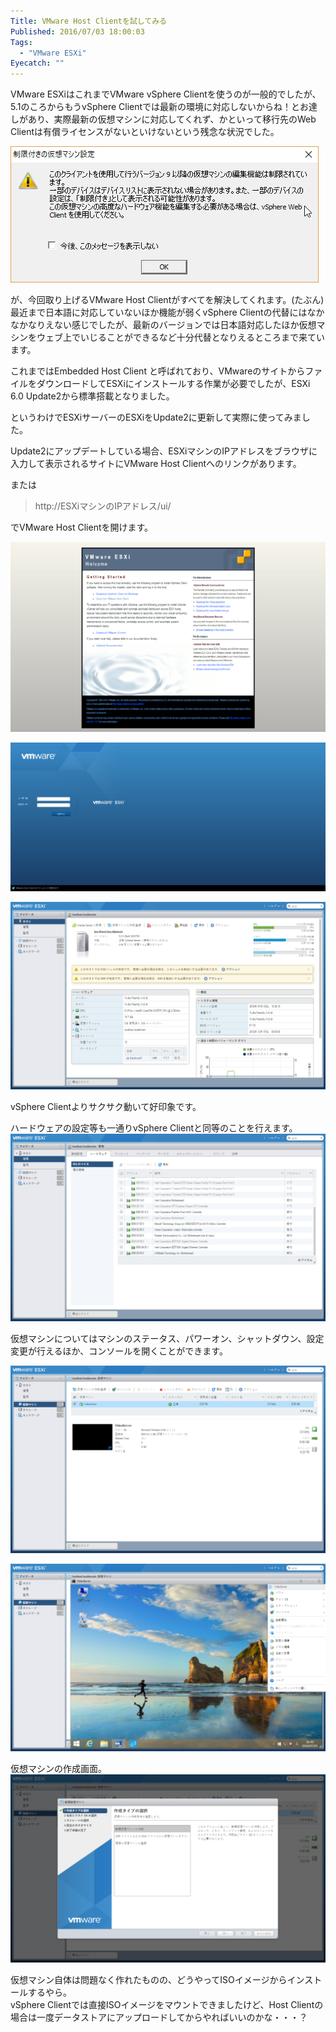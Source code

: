 ```yaml
---
Title: VMware Host Clientを試してみる
Published: 2016/07/03 18:00:03
Tags:
  - "VMware ESXi"
Eyecatch: ""
---
```

VMware ESXiはこれまでVMware vSphere Clientを使うのが一般的でしたが、5.1のころからもうvSphere Clientでは最新の環境に対応しないからね！とお達しがあり、実際最新の仮想マシンに対応してくれず、かといって移行先のWeb Clientは有償ライセンスがないといけないという残念な状況でした。  

![](20160703163725.png) 

が、今回取り上げるVMware Host Clientがすべてを解決してくれます。(たぶん)
最近まで日本語に対応していないほか機能が弱くvSphere Clientの代替にはなかなかなりえない感じでしたが、最新のバージョンでは日本語対応したほか仮想マシンをウェブ上でいじることができるなど十分代替となりえるところまで来ています。  


これまではEmbedded Host Client と呼ばれており、VMwareのサイトからファイルをダウンロードしてESXiにインストールする作業が必要でしたが、ESXi 6.0 Update2から標準搭載となりました。  

<?# OEmbed "http://infratraining.blogspot.jp/2016/03/embedded-host-client-vsphere6.html" /?>

というわけでESXiサーバーのESXiをUpdate2に更新して実際に使ってみました。  

Update2にアップデートしている場合、ESXiマシンのIPアドレスをブラウザに入力して表示されるサイトにVMware Host Clientへのリンクがあります。  

または

> http://ESXiマシンのIPアドレス/ui/ 

でVMware Host Clientを開けます。  

![](20160703164526.png) 

![](20160703163807.png) 

![](20160703164016.png) 

vSphere Clientよりサクサク動いて好印象です。  

ハードウェアの設定等も一通りvSphere Clientと同等のことを行えます。  
![](20160703165012.png) 


仮想マシンについてはマシンのステータス、パワーオン、シャットダウン、設定変更が行えるほか、コンソールを開くことができます。  

![](20160703165034.png) 

![](20160703165119.png) 


仮想マシンの作成画面。  
![](20160703175851.png) 

仮想マシン自体は問題なく作れたものの、どうやってISOイメージからインストールするやら。  
vSphere Clientでは直接ISOイメージをマウントできましたけど、Host Clientの場合は一度データストアにアップロードしてからやればいいのかな・・・？